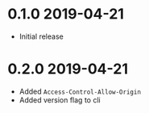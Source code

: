 # 0.1.0 2019-04-21
* Initial release

# 0.2.0 2019-04-21
* Added `Access-Control-Allow-Origin`
* Added version flag to cli
